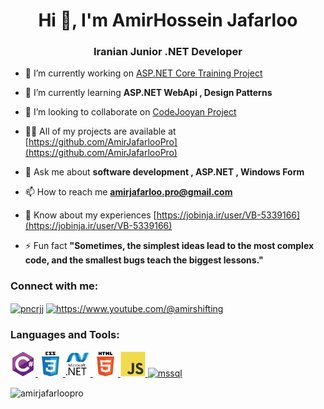 <h1 align="center">Hi 👋, I'm AmirHossein Jafarloo</h1>
<h3 align="center">Iranian Junior .NET Developer</h3>

- 🔭 I’m currently working on [ASP.NET Core Training Project](https://github.com/AmirJafarlooPro/ForceShop_Asp.git)

- 🌱 I’m currently learning **ASP.NET WebApi , Design Patterns**

- 👯 I’m looking to collaborate on [CodeJooyan Project](https://github.com/CodeJooyan/CodeJooanProject.git)

- 👨‍💻 All of my projects are available at [https://github.com/AmirJafarlooPro](https://github.com/AmirJafarlooPro)

- 💬 Ask me about **software development , ASP.NET , Windows Form**

- 📫 How to reach me **amirjafarloo.pro@gmail.com**

- 📄 Know about my experiences [https://jobinja.ir/user/VB-5339166](https://jobinja.ir/user/VB-5339166)

- ⚡ Fun fact **"Sometimes, the simplest ideas lead to the most complex code, and the smallest bugs teach the biggest lessons."**

<h3 align="left">Connect with me:</h3>
<p align="left">
<a href="https://instagram.com/pncrjj" target="blank"><img align="center" src="https://raw.githubusercontent.com/rahuldkjain/github-profile-readme-generator/master/src/images/icons/Social/instagram.svg" alt="pncrjj" height="30" width="40" /></a>
<a href="https://www.youtube.com/c/https://www.youtube.com/@amirshifting" target="blank"><img align="center" src="https://raw.githubusercontent.com/rahuldkjain/github-profile-readme-generator/master/src/images/icons/Social/youtube.svg" alt="https://www.youtube.com/@amirshifting" height="30" width="40" /></a>
</p>

<h3 align="left">Languages and Tools:</h3>
<p align="left"> <a href="https://www.w3schools.com/cs/" target="_blank" rel="noreferrer"> <img src="https://raw.githubusercontent.com/devicons/devicon/master/icons/csharp/csharp-original.svg" alt="csharp" width="40" height="40"/> </a> <a href="https://www.w3schools.com/css/" target="_blank" rel="noreferrer"> <img src="https://raw.githubusercontent.com/devicons/devicon/master/icons/css3/css3-original-wordmark.svg" alt="css3" width="40" height="40"/> </a> <a href="https://dotnet.microsoft.com/" target="_blank" rel="noreferrer"> <img src="https://raw.githubusercontent.com/devicons/devicon/master/icons/dot-net/dot-net-original-wordmark.svg" alt="dotnet" width="40" height="40"/> </a> <a href="https://www.w3.org/html/" target="_blank" rel="noreferrer"> <img src="https://raw.githubusercontent.com/devicons/devicon/master/icons/html5/html5-original-wordmark.svg" alt="html5" width="40" height="40"/> </a> <a href="https://developer.mozilla.org/en-US/docs/Web/JavaScript" target="_blank" rel="noreferrer"> <img src="https://raw.githubusercontent.com/devicons/devicon/master/icons/javascript/javascript-original.svg" alt="javascript" width="40" height="40"/> </a> <a href="https://www.microsoft.com/en-us/sql-server" target="_blank" rel="noreferrer"> <img src="https://www.svgrepo.com/show/303229/microsoft-sql-server-logo.svg" alt="mssql" width="40" height="40"/> </a> </p>

<p><img align="center" src="https://github-readme-stats.vercel.app/api/top-langs?username=amirjafarloopro&show_icons=true&locale=en&layout=compact" alt="amirjafarloopro" /></p>
